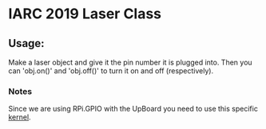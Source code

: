 # IARC 2019 Laser Class

## Usage:
 Make a laser object and give it the pin number it is plugged into. Then you can 'obj.on()' and 'obj.off()' to turn it on and off (respectively).

### Notes
 Since we are using RPi.GPIO with the UpBoard you need to use this specific [kernel](https://wiki.up-community.org/RPi.GPIO).
